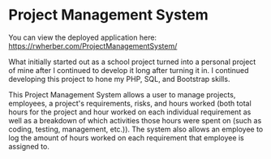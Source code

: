 # Project Management System
You can view the deployed application here: https://rwherber.com/ProjectManagementSystem/

What initially started out as a school project turned into a personal project of mine after I continued to develop it long after turning it in. I continued developing this project to hone my PHP, SQL, and Bootstrap skills.

This Project Management System allows a user to manage projects, employees, a project's requirements, risks, and hours worked (both total hours for the project and hour worked on each individual requirement as well as a breakdown of which activities those hours were spent on (such as coding, testing, management, etc.)). The system also allows an employee to log the amount of hours worked on each requirement that employee is assigned to.
